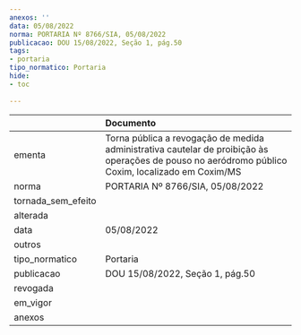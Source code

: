 ```yaml
---
anexos: ''
data: 05/08/2022
norma: PORTARIA Nº 8766/SIA, 05/08/2022
publicacao: DOU 15/08/2022, Seção 1, pág.50
tags:
- portaria
tipo_normatico: Portaria
hide: 
- toc 
 
---
```


|                    | Documento                                                                                                                                         |
|:-------------------|:--------------------------------------------------------------------------------------------------------------------------------------------------|
| ementa             | Torna pública a revogação de medida administrativa cautelar de proibição às operações de pouso no aeródromo público Coxim, localizado em Coxim/MS |
| norma              | PORTARIA Nº 8766/SIA, 05/08/2022                                                                                                                  |
| tornada_sem_efeito |                                                                                                                                                   |
| alterada           |                                                                                                                                                   |
| data               | 05/08/2022                                                                                                                                        |
| outros             |                                                                                                                                                   |
| tipo_normatico     | Portaria                                                                                                                                          |
| publicacao         | DOU 15/08/2022, Seção 1, pág.50                                                                                                                   |
| revogada           |                                                                                                                                                   |
| em_vigor           |                                                                                                                                                   |
| anexos             |                                                                                                                                                   |